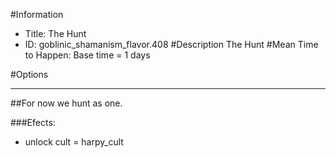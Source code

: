 #Information
 - Title: The Hunt
 - ID: goblinic_shamanism_flavor.408
#Description
The Hunt
#Mean Time to Happen:
Base time = 1 days

#Options

___
##For now we hunt as one.

###Efects:<ul><li>unlock cult = harpy_cult</li></ul>
